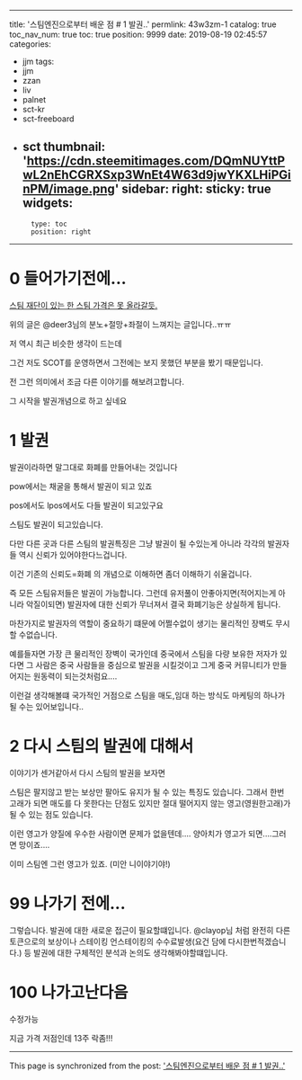 
---
title: '스팀엔진으로부터 배운 점 # 1 발권..'
permlink: 43w3zm-1
catalog: true
toc_nav_num: true
toc: true
position: 9999
date: 2019-08-19 02:45:57
categories:
- jjm
tags:
- jjm
- zzan
- liv
- palnet
- sct-kr
- sct-freeboard
- sct
thumbnail: 'https://cdn.steemitimages.com/DQmNUYttPwL2nEhCGRXSxp3WnEt4W63d9jwYKXLHiPGinPM/image.png'
sidebar:
    right:
        sticky: true
widgets:
    -
        type: toc
        position: right
---


# 0 들어가기전에...

[스팀 재단이 있는 한 스팀 가격은 못 올라갈듯.](https://www.triplea.reviews/sct/@deer3/3qbdzf)

위의 글은 @deer3님의 분노+절망+좌절이 느껴지는 글입니다..ㅠㅠ

저 역시 최근 비슷한 생각이 드는데

그건 저도 SCOT를 운영하면서 그전에는 보지 못했던 부분을 봤기  때문입니다. 

전 그런 의미에서 조금 다른 이야기를 해보려고합니다. 

그 시작을 발권개념으로 하고 싶네요

# 1 발권

발권이라하면 말그대로 화폐를 만들어내는 것입니다

pow에서는 채굴을 통해서 발권이 되고 있죠

pos에서도 lpos에서도 다들 발권이 되고있구요

스팀도 발권이 되고있습니다.

다만 다른 곳과 다른 스팀의 발권특징은 그냥 발권이 될 수있는게 아니라 각각의 발권자들 역시 신뢰가 있어야한다느겁니다.

이건 기존의 신뢰도=화폐 의 개념으로 이해하면 좀더 이해하기 쉬울겁니다.

즉 모든 스팀유저들은 발권이 가능합니다. 그런데 유저풀이 안좋아지면(적어지는게 아니라 악질이되면) 발권자에 대한 신뢰가 무너져서 결국 화폐기능은 상실하게 됩니다.

마찬가지로 발권자의 역할이 중요하기 떄문에 어쩔수없이 생기는 물리적인 장벽도 무시 할 수없습니다.

예를들자면 가장 큰 물리적인 장벽이 국가인데 중국에서 스팀을 다량 보유한 저자가 있다면 그 사람은 중국 사람들을 중심으로 발권을 시킬것이고 그게 중국 커뮤니티가 만들어지는 원동력이 되는것처럼요.... 

이런걸 생각해볼떄 국가적인 거점으로 스팀을 매도,임대 하는 방식도 마케팅의 하나가 될 수는 있어보입니다..

# 2 다시 스팀의 발권에 대해서

이야기가 센거같아서 다시 스팀의 발권을 보자면

스팀은 팔지않고 받는 보상만 팔아도 유지가 될 수 있는 특징도 있습니다. 그래서 한번 고래가 되면 매도를 다 못한다는 단점도 있지만 절대 떨어지지 않는 영고(영원한고래)가 될 수 있는 점도 있습니다.

이런 영고가 양질에 우수한 사람이면 문제가 없을텐데.... 양아치가 영고가 되면....그러면 망이죠....

이미 스팀엔 그런 영고가 있죠.
(미안 니이야기야!)

# 99 나가기 전에...

그렇습니다. 발권에 대한 새로운 접근이 필요할떄입니다. @clayop님 처럼 완전히 다른 토큰으로의 보상이나 스테이킹 언스테이킹의 수수료발생(요건 담에 다시한번적겠습니다.) 등 발권에 대한 구체적인 분석과 논의도 생각해봐야할떄입니다.


# 100 나가고난다음
수정가능

지금 가격 저점인데 13주 락좀!!!

- - -

This page is synchronized from the post: ['스팀엔진으로부터 배운 점 # 1 발권..'](https://steemit.com/@virus707/43w3zm-1)
